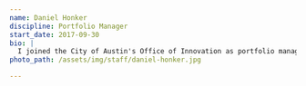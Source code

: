 ```yaml
---
name: Daniel Honker
discipline: Portfolio Manager
start_date: 2017-09-30
bio: |
  I joined the City of Austin's Office of Innovation as portfolio manager in 2015. I help organize groups and build effective teams to solve difficult challenges--and get to action. A graduate of The University of Texas at Austin and The George Washington University, I previously worked as a consultant with Federal Government agencies focused on improving performance, opening government, and using data in decision-making.
photo_path: /assets/img/staff/daniel-honker.jpg

---
```

